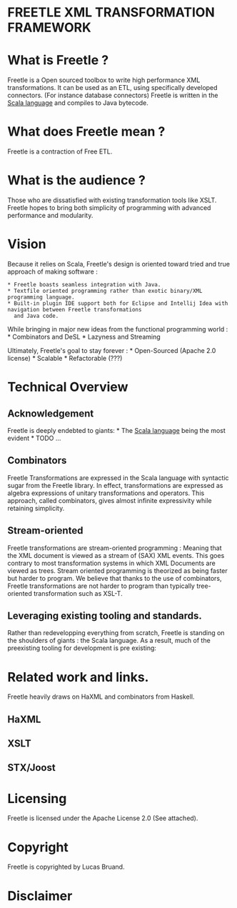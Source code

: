 
FREETLE XML TRANSFORMATION FRAMEWORK
====================================

# What is Freetle ?

Freetle is a Open sourced toolbox to write high performance XML transformations.
It can be used as an ETL, using specifically developed connectors.
(For instance database connectors)
Freetle is written in the [Scala language](http://www.scala-lang.org/) and compiles to Java bytecode.

# What does Freetle mean ?

Freetle is a contraction of Free ETL.

# What is the audience ?

Those who are dissatisfied with existing transformation tools like XSLT.
Freetle hopes to bring both simplicity of programming with advanced performance and modularity.

# Vision

Because it relies on Scala, Freetle's design is oriented toward tried and true approach of making software :

    * Freetle boasts seamless integration with Java.
    * Textfile oriented programming rather than exotic binary/XML programming language.
    * Built-in plugin IDE support both for Eclipse and Intellij Idea with navigation between Freetle transformations
      and Java code.

While bringing in major new ideas from the functional programming world :
    * Combinators and DeSL
    * Lazyness and Streaming

Ultimately, Freetle's goal to stay forever :
    * Open-Sourced (Apache 2.0 license)
    * Scalable
    * Refactorable (???)
 
# Technical Overview

## Acknowledgement
Freetle is deeply endebted to giants:
    * The [Scala language](http://www.scala-lang.org/) being the most evident
    * TODO ...

## Combinators
Freetle Transformations are expressed in the Scala language with syntactic sugar from the Freetle library.
In effect, transformations are expressed as algebra expressions of unitary transformations and operators.
This approach, called combinators, gives almost infinite expressivity while retaining simplicity.

## Stream-oriented
Freetle transformations are stream-oriented programming :
Meaning that the XML document is viewed as a stream of (SAX) XML events.
This goes contrary to most transformation systems in which XML Documents are viewed as trees.
Stream oriented programming is theorized as being faster but harder to program.
We believe that thanks to the use of combinators, Freetle transformations are not harder to program than typically tree-
oriented transformation such as XSL-T.

## Leveraging existing tooling and standards.
Rather than redevelopping everything from scratch, Freetle is standing on the shoulders of giants :
the Scala language.
 As a result, much of the preexisting tooling for development is pre existing:


# Related work and links.

Freetle heavily draws on HaXML and combinators from Haskell.

## HaXML
## XSLT
## STX/Joost

# Licensing
Freetle is licensed under the Apache License 2.0 (See attached).


# Copyright
Freetle is copyrighted by Lucas Bruand.

# Disclaimer

